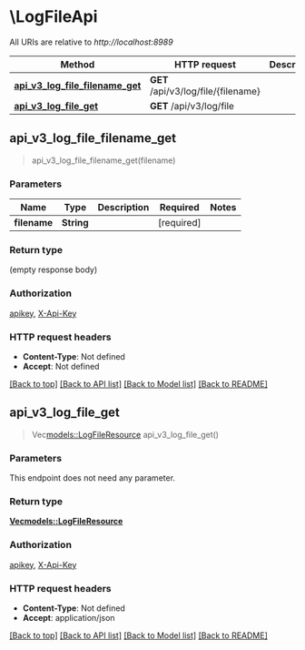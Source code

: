 # \LogFileApi

All URIs are relative to *http://localhost:8989*

Method | HTTP request | Description
------------- | ------------- | -------------
[**api_v3_log_file_filename_get**](LogFileApi.md#api_v3_log_file_filename_get) | **GET** /api/v3/log/file/{filename} | 
[**api_v3_log_file_get**](LogFileApi.md#api_v3_log_file_get) | **GET** /api/v3/log/file | 



## api_v3_log_file_filename_get

> api_v3_log_file_filename_get(filename)


### Parameters


Name | Type | Description  | Required | Notes
------------- | ------------- | ------------- | ------------- | -------------
**filename** | **String** |  | [required] |

### Return type

 (empty response body)

### Authorization

[apikey](../README.md#apikey), [X-Api-Key](../README.md#X-Api-Key)

### HTTP request headers

- **Content-Type**: Not defined
- **Accept**: Not defined

[[Back to top]](#) [[Back to API list]](../README.md#documentation-for-api-endpoints) [[Back to Model list]](../README.md#documentation-for-models) [[Back to README]](../README.md)


## api_v3_log_file_get

> Vec<models::LogFileResource> api_v3_log_file_get()


### Parameters

This endpoint does not need any parameter.

### Return type

[**Vec<models::LogFileResource>**](LogFileResource.md)

### Authorization

[apikey](../README.md#apikey), [X-Api-Key](../README.md#X-Api-Key)

### HTTP request headers

- **Content-Type**: Not defined
- **Accept**: application/json

[[Back to top]](#) [[Back to API list]](../README.md#documentation-for-api-endpoints) [[Back to Model list]](../README.md#documentation-for-models) [[Back to README]](../README.md)

